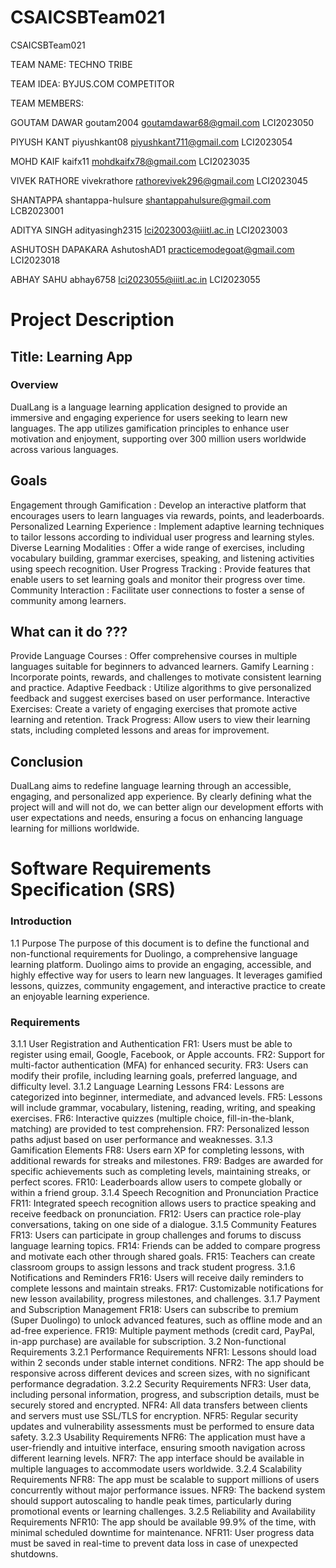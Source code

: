 # CSAICSBTeam021
CSAICSBTeam021

TEAM NAME:   TECHNO TRIBE

TEAM IDEA: BYJUS.COM COMPETITOR

TEAM MEMBERS:

GOUTAM DAWAR goutam2004 goutamdawar68@gmail.com LCI2023050

PIYUSH KANT piyushkant08 piyushkant711@gmail.com LCI2023054

MOHD KAIF kaifx11 mohdkaifx78@gmail.com LCI2023035

VIVEK RATHORE vivekrathore  rathorevivek296@gmail.com LCI2023045

SHANTAPPA  shantappa-hulsure shantappahulsure@gmail.com LCB2023001

ADITYA SINGH adityasingh2315 lci2023003@iiitl.ac.in LCI2023003

ASHUTOSH DAPAKARA AshutoshAD1 practicemodegoat@gmail.com LCI2023018

ABHAY SAHU abhay6758 lci2023055@iiitl.ac.in LCI2023055


# Project Description 

## Title: Learning App

### Overview
DualLang is a language learning application designed to provide an immersive and engaging experience for users seeking to learn new languages. The app utilizes gamification principles to enhance user motivation and enjoyment, supporting over 300 million users worldwide across various languages.

## Goals

Engagement through Gamification : Develop an interactive platform that encourages users to learn languages via rewards, points, and leaderboards.
Personalized Learning Experience : Implement adaptive learning techniques to tailor lessons according to individual user progress and learning styles.
Diverse Learning Modalities : Offer a wide range of exercises, including vocabulary building, grammar exercises, speaking, and listening activities using speech recognition.
User Progress Tracking : Provide features that enable users to set learning goals and monitor their progress over time.
Community Interaction : Facilitate user connections to foster a sense of community among learners.

## What can it do ???

Provide Language Courses : Offer comprehensive courses in multiple languages suitable for beginners to advanced learners.
Gamify Learning : Incorporate points, rewards, and challenges to motivate consistent learning and practice.
Adaptive Feedback : Utilize algorithms to give personalized feedback and suggest exercises based on user performance.
Interactive Exercises: Create a variety of engaging exercises that promote active learning and retention.
Track Progress: Allow users to view their learning stats, including completed lessons and areas for improvement.

## Conclusion
DualLang aims to redefine language learning through an accessible, engaging, and personalized app experience. By clearly defining what the project will and will not do, we can better align our development efforts with user expectations and needs, ensuring a focus on enhancing language learning for millions worldwide.




# Software Requirements Specification (SRS)

### Introduction

1.1 Purpose
The purpose of this document is to define the functional and non-functional requirements for Duolingo, a comprehensive language learning platform. Duolingo aims to provide an engaging, accessible, and highly effective way for users to learn new languages. It leverages gamified lessons, quizzes, community engagement, and interactive practice to create an enjoyable learning experience.


### Requirements

3.1.1 User Registration and Authentication
FR1: Users must be able to register using email, Google, Facebook, or Apple accounts.
FR2: Support for multi-factor authentication (MFA) for enhanced security.
FR3: Users can modify their profile, including learning goals, preferred language, and difficulty level.
3.1.2 Language Learning Lessons
FR4: Lessons are categorized into beginner, intermediate, and advanced levels.
FR5: Lessons will include grammar, vocabulary, listening, reading, writing, and speaking exercises.
FR6: Interactive quizzes (multiple choice, fill-in-the-blank, matching) are provided to test comprehension.
FR7: Personalized lesson paths adjust based on user performance and weaknesses.
3.1.3 Gamification Elements
FR8: Users earn XP for completing lessons, with additional rewards for streaks and milestones.
FR9: Badges are awarded for specific achievements such as completing levels, maintaining streaks, or perfect scores.
FR10: Leaderboards allow users to compete globally or within a friend group.
3.1.4 Speech Recognition and Pronunciation Practice
FR11: Integrated speech recognition allows users to practice speaking and receive feedback on pronunciation.
FR12: Users can practice role-play conversations, taking on one side of a dialogue.
3.1.5 Community Features
FR13: Users can participate in group challenges and forums to discuss language learning topics.
FR14: Friends can be added to compare progress and motivate each other through shared goals.
FR15: Teachers can create classroom groups to assign lessons and track student progress.
3.1.6 Notifications and Reminders
FR16: Users will receive daily reminders to complete lessons and maintain streaks.
FR17: Customizable notifications for new lesson availability, progress milestones, and challenges.
3.1.7 Payment and Subscription Management
FR18: Users can subscribe to premium (Super Duolingo) to unlock advanced features, such as offline mode and an ad-free experience.
FR19: Multiple payment methods (credit card, PayPal, in-app purchase) are available for subscription.
3.2 Non-functional Requirements
3.2.1 Performance Requirements
NFR1: Lessons should load within 2 seconds under stable internet conditions.
NFR2: The app should be responsive across different devices and screen sizes, with no significant performance degradation.
3.2.2 Security Requirements
NFR3: User data, including personal information, progress, and subscription details, must be securely stored and encrypted.
NFR4: All data transfers between clients and servers must use SSL/TLS for encryption.
NFR5: Regular security updates and vulnerability assessments must be performed to ensure data safety.
3.2.3 Usability Requirements
NFR6: The application must have a user-friendly and intuitive interface, ensuring smooth navigation across different learning levels.
NFR7: The app interface should be available in multiple languages to accommodate users worldwide.
3.2.4 Scalability Requirements
NFR8: The app must be scalable to support millions of users concurrently without major performance issues.
NFR9: The backend system should support autoscaling to handle peak times, particularly during promotional events or learning challenges.
3.2.5 Reliability and Availability Requirements
NFR10: The app should be available 99.9% of the time, with minimal scheduled downtime for maintenance.
NFR11: User progress data must be saved in real-time to prevent data loss in case of unexpected shutdowns.



